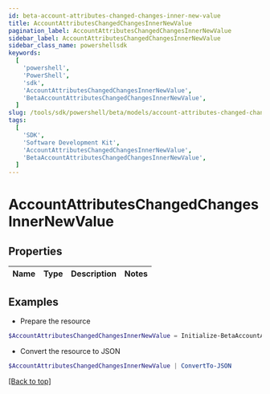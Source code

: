 ```yaml
---
id: beta-account-attributes-changed-changes-inner-new-value
title: AccountAttributesChangedChangesInnerNewValue
pagination_label: AccountAttributesChangedChangesInnerNewValue
sidebar_label: AccountAttributesChangedChangesInnerNewValue
sidebar_class_name: powershellsdk
keywords:
  [
    'powershell',
    'PowerShell',
    'sdk',
    'AccountAttributesChangedChangesInnerNewValue',
    'BetaAccountAttributesChangedChangesInnerNewValue',
  ]
slug: /tools/sdk/powershell/beta/models/account-attributes-changed-changes-inner-new-value
tags:
  [
    'SDK',
    'Software Development Kit',
    'AccountAttributesChangedChangesInnerNewValue',
    'BetaAccountAttributesChangedChangesInnerNewValue',
  ]
---
```


# AccountAttributesChangedChangesInnerNewValue

## Properties

| Name | Type | Description | Notes |
| ---- | ---- | ----------- | ----- |

## Examples

- Prepare the resource

```powershell
$AccountAttributesChangedChangesInnerNewValue = Initialize-BetaAccountAttributesChangedChangesInnerNewValue
```

- Convert the resource to JSON

```powershell
$AccountAttributesChangedChangesInnerNewValue | ConvertTo-JSON
```

[[Back to top]](#)
